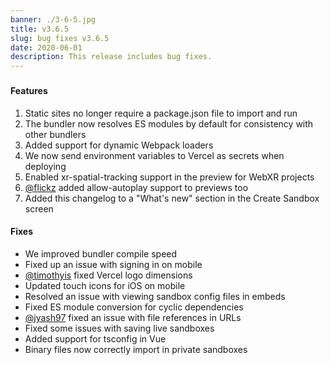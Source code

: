 ```yaml
---
banner: ./3-6-5.jpg
title: v3.6.5
slug: bug fixes v3.6.5
date: 2020-06-01
description: This release includes bug fixes.
---
```


###

#### Features

1. Static sites no longer require a package.json file to import and run
2. The bundler now resolves ES modules by default for consistency with other
   bundlers
3. Added support for dynamic Webpack loaders
4. We now send environment variables to Vercel as secrets when deploying
5. Enabled xr-spatial-tracking support in the preview for WebXR projects
6. [@flickz](https://github.com/codesandbox/codesandbox-client/pull/4200) added
   allow-autoplay support to previews too
7. Added this changelog to a "What's new" section in the Create Sandbox screen

#### Fixes

- We improved bundler compile speed
- Fixed up an issue with signing in on mobile
- [@timothyis](https://github.com/codesandbox/codesandbox-client/pull/4156)
  fixed Vercel logo dimensions
- Updated touch icons for iOS on mobile
- Resolved an issue with viewing sandbox config files in embeds
- Fixed ES module conversion for cyclic dependencies
- [@jyash97](https://github.com/codesandbox/codesandbox-client/pull/4244) fixed
  an issue with file references in URLs
- Fixed some issues with saving live sandboxes
- Added support for tsconfig in Vue
- Binary files now correctly import in private sandboxes
